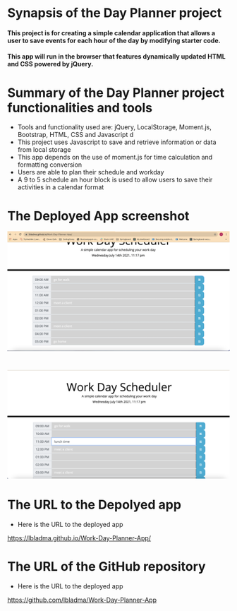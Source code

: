 # Synapsis of the Day Planner project
#### This project is for creating a simple calendar application that allows a user to save events for each hour of the day by modifying starter code. 
#### This app will run in the browser that features dynamically updated HTML and CSS powered by jQuery.

####
#


# Summary of the Day Planner project  functionalities and tools
* Tools and functionality used are: jQuery, LocalStorage, Moment.js, Bootstrap, HTML, CSS and Javascript d
* This project uses Javascript to save and retrieve information or data from local storage
* This app depends on the use of moment.js for time calculation and formatting  conversion 
* Users are able to plan their schedule and workday 
* A 9 to 5 schedule an hour block is used to allow users to save their activities in a calendar format
#
# The Deployed App screenshot


![A user clicks on slots on the color-coded calendar and edits the events.](day-planner1.png)
#
#
![A user clicks on slots on the color-coded calendar and edits the events.](day-planner2.png)
#
# The URL to the Depolyed app
* Here is the URL to the deployed app

https://lbladma.github.io/Work-Day-Planner-App/

# The URL of the GitHub repository
* Here is the URL to the deployed app

https://github.com/lbladma/Work-Day-Planner-App